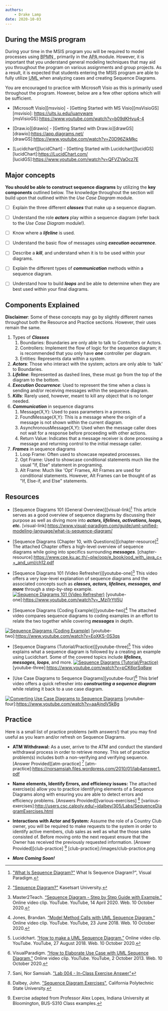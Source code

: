```yaml
---
authors:
    - Drake Lamp
date: 2020-10-03
---
```


## During the MSIS program

During your time in the MSIS program you will be required to model processes using <abbr title = "Business Process Model and Notation"> BPMN </abbr>, primarily in the <abbr title = "Agile, Processes, and Automation"> APA </abbr> module. However, it is important that you understand general modeling techniques that may aid you throughout the program on various assignments and group projects. As a result, it is expected that students entering the MSIS program are able to fully utilize <abbr title = "Unified Modeling Language"> UML </abbr> when analyzing cases and creating Sequence Diagrams.

You are encouraged to practice with Microsoft Visio as this is primarily used throughout the program. However, below are a few other options which will be sufficient.

*  [Microsoft Visio][msvisio] - [Getting Started with MS Visio][msVisioGS]
[msvisio]: https://uits.iu.edu/iuanyware
[msVisioGS]:https://www.youtube.com/watch?v=b09dKHvu4-4

*  [Draw.io][drawio] - [Getting Started with Draw.io][drawGS]
[drawio]:https://app.diagrams.net/
[drawGS]:https://www.youtube.com/watch?v=Z0D96ZikMkc

*  [Lucidchart][lucidChart] - [Getting Started with Lucidchart][lucidGS]
[lucidChart]:https://LucidChart.com/
[lucidGS]:https://www.youtube.com/watch?v=QFVZVaOcz7E

## Major concepts

**You should be able to construct sequence diagrams** by utilizing the **key components** outlined below. The knowledge throughout the section will build upon that outlined within the _Use Case Diagram_ module.

- [ ] Explain the three different _**classes**_ that make up a sequence diagram.
- [ ] Understand the role _**actors**_ play within a sequence diagram (refer back to the _Use Case Diagram_ module!).
- [ ] Know where a _**lifeline**_ is used.
- [ ] Understand the basic flow of messages using _**execution occurrence**_.
- [ ] Describe a _**kill**_, and understand when it is to be used within your diagrams.
- [ ] Explain the different types of _**communication**_ methods within a sequence diagram.
- [ ] Understand how to build _**loops**_ and be able to determine when they are best used within your final diagrams.


## Components Explained

**Disclaimer**: Some of these concepts may go by slightly different names throughout both the Resource and Practice sections. However, their uses remain the same.

1. Types of _**Classes**_
    1. Boundaries: Boundaries are only able to talk to Controllers or Actors.
    2. Controllers: Implement the flow of logic for the sequence diagram; it is recommended that you only have _**one**_ controller per diagram.  
    3. Entities: Represents data within a system.
2. _**Actors**_: Those who interact with the system; actors are only able to 'talk' to Boundaries.
3. _**Lifeline**_: Represented as dashed lines, these must go from the top of the diagram to the bottom.
4. _**Execution Occurrence**_: Used to represent the time when a class is sending and/or receiving messages within the sequence diagram.
5. _**Kills**_: Rarely used, however, meant to kill any object that is no longer needed.
6. _**Communication**_ in sequence diagrams
    1. Message(X,Y): Used to pass parameters in a process.
    2. FoundMessage(X,Y): This is a message where the origin of a message is not shown within the current diagram.
    3. AsynchronousMessage(X,Y): Used when the message caller does not wait for a response before proceeding with other actions.
    4. Return Value: Indicates that a message receiver is done processing a message and returning control to the initial message caller.
7. _**Frames**_ in sequence diagrams
    1. Loop Frame: Often used to showcase repeated processes.
    2. Opt Frame: Used to showcase conditional statements much like the usual "If, Else" statement in programing.
    3. Alt Frame: Much like 'Opt' Frames, Alt Frames are used for conditional statements. However, Alt Frames can be thought of as "If, Else-if, and Else" statements.

## Resources

*  [Sequence Diagrams 101 (General Overview)][visual-link][^citation-one] This article serves as a good overview of sequence diagrams by discussing their purpose as well as diving more into _**actors, lifelines, activations, loops, etc.**_
[visual-link]:https://www.visual-paradigm.com/guide/uml-unified-modeling-language/what-is-sequence-diagram/

[^citation-one]: ["What Is Sequence Diagram?"](https://www.visual-paradigm.com/guide/uml-unified-modeling-language/what-is-sequence-diagram/) What Is Sequence Diagram?", Visual Paradigm.

*  [Sequence Diagrams (Chapter 10, with Questions)][chapter-resource][^citation-two] The attached Chapter offers a high-level overview of sequence diagrams while going into specifics surrounding _**messages**_.
[chapter-resource]:https://www.cpe.ku.ac.th/~plw/oop/e_book/ood_with_java_c++_and_uml/ch12.pdf
[^citation-two]: ["Sequence Diagram?"](https://www.cpe.ku.ac.th/~plw/oop/e_book/ood_with_java_c++_and_uml/ch12.pdf) Kasetsart University.

*  [Sequence Diagrams 101 (Video Refresher)][youtube-one][^citation-three] This video offers a very low-level explanation of sequence diagrams and the associated concepts such as _**classes, actors, lifelines, messages, and more**_  through a step-by-step example.
[![Sequence Diagrams 101 (Video Refresher)](https://img.youtube.com/vi/_Mzi1rYtI5U/0.jpg)](https://www.youtube.com/watch?v=_Mzi1rYtI5U)
[youtube-one]:https://www.youtube.com/watch?v=_Mzi1rYtI5U

[^citation-three]: Master2Teach. [“Sequence Diagram - Step by Step Guide with Example.”](https://www.youtube.com/watch?v=_Mzi1rYtI5U) Online video clip. YouTube. YouTube, 14 April 2020. Web. 10 October 2020.

*  [Sequence Diagrams (Coding Example)][youtube-two][^citation-four] The attached video compares sequence diagrams to coding examples in an effort to relate the two together while covering _**messages**_ in depth.

[![Sequence Diagrams (Coding Example)](https://img.youtube.com/vi/EoXKS-0S3qs/0.jpg)](https://www.youtube.com/watch?v=EoXKS-0S3qs)
[youtube-two]:https://www.youtube.com/watch?v=EoXKS-0S3qs
[^citation-four]: Jones, Brandan. [“Model Method Calls with UML Sequence Diagram.”](https://www.youtube.com/watch?v=EoXKS-0S3qs) Online video clip. YouTube. YouTube, 23 June 2018. Web. 10 October 2020.

*  [Sequence Diagrams (Tutorial/Practice)][youtube-three][^citation-five] This video explains what a sequence diagram is followed by a creating an example using Lucidchart. Some of the covered topics include _**lifelines, messages, loops**_, and more.
[![Sequence Diagrams (Tutorial/Practice)](https://img.youtube.com/vi/pCK6prSq8aw/0.jpg)](https://www.youtube.com/watch?v=pCK6prSq8aw)
[youtube-three]:https://www.youtube.com/watch?v=pCK6prSq8aw
[^citation-five]: Lucidchart. [“How to make a UML Sequence Diagram.”](https://www.youtube.com/watch?v=pCK6prSq8aw) Online video clip. YouTube. YouTube, 27 August 2018. Web. 10 October 2020.


*  [Use Case Diagrams to Sequence Diagrams][youtube-four][^citation-six] This brief video offers a quick refresher into _**constructing a sequence diagram**_ while relating it back to a use case diagram.

[![Converting Use Case Diagrams to Sequence Diagrams](https://img.youtube.com/vi/aaAjndV5kBg/0.jpg)](https://www.youtube.com/watch?v=aaAjndV5kBg)
[youtube-four]:https://www.youtube.com/watch?v=aaAjndV5kBg
[^citation-six]: VisualParadigm. [“How to Elaborate Use Case with UML Sequence Diagram.”](https://www.youtube.com/watch?v=aaAjndV5kBg) Online video clip. YouTube. YouTube, 2 October 2013. Web. 10 October 2020.

## Practice

Here is a small list of practice problems (with answers!) that you may find useful as you learn and/or refresh on Sequence Diagrams.

*  **ATM Withdrawal:** As a user, arrive to the ATM and conduct the standard withdrawal process in order to retrieve money. This set of practice problem(s) includes both a non-verifying and verifying sequence. [Answer Provided][atm-practice] [^citation-seven]
[atm-practice]:https://norsamsiah.files.wordpress.com/2010/01/lab4answer1.pdf

[^citation-seven]: Sani, Nor Samsiah. ["Lab 004 - In-Class Exercise Answer"](https://norsamsiah.files.wordpress.com/2010/01/lab4answer1.pdf)

*  **Name elements, Identify Errors, and efficiency issues:** The attached exercise(s) allow you to practice identifying elements of a Sequence Diagrams along with ensuring you are able to detect errors and efficiency problems. [Answers Provided][various-exercises] [^citation-eight]
[various-exercises]:http://users.csc.calpoly.edu/~jdalbey/305/Labs/SequenceDiagramExercises.html

[^citation-eight]: Dalbey, John. ["Sequence Diagram Exercises"](https://users.csc.calpoly.edu/~jdalbey/305/Labs/SequenceDiagramExercises.html), California Polytechnic State University.

*  **Interactions with Actor and System:** Assume the role of a Country Club owner, you will be required to make requests to the system in order to identify active members, club sales as well as what the those sales consisted of. Before moving onto the next request ensure that the Owner has received the previously requested information. [Answer Provided][club-practice] [^citation-nine]
[club-practice]:/images/club-practice.png

[^citation-nine]: Exercise adapted from Professor Alex Lopes, Indiana University at Bloomington, BUS-S310 Class examples.

*  _**More Coming Soon!**_

